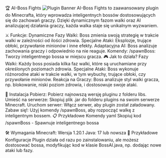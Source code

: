 🏆 AI-Boss Fights
![Plugin Banner](https://your-image-url.com/banner.png)
AI-Boss Fights to zaawansowany plugin do Minecrafta, który wprowadza inteligentnych bossów dostosowujących się do zachowań graczy. Dzięki dynamicznym fazom walki oraz AI analizującej działania graczy, każda walka staje się unikalnym wyzwaniem.

⚔️ Funkcje:
Dynamiczne Fazy Walki: Boss zmienia swoją strategię w trakcie walki w zależności od ilości zdrowia.
Specjalne Ataki: Eksplozje, trujące obłoki, przywołanie minionów i inne efekty.
Adaptacyjna AI: Boss analizuje zachowania graczy i odpowiednio na nie reaguje.
Komendy:
/spawnBoss: Tworzy inteligentnego bossa w miejscu gracza.
🎮 Jak to działa?
Fazy Walki: Każdy boss posiada kilka faz walki, które są uruchamiane przy określonych poziomach zdrowia.
Specjalne Ataki: Boss wykonuje różnorodne ataki w trakcie walki, w tym wybuchy, trujące obłoki, czy przywołanie minionów.
Reakcja na Graczy: Boss analizuje styl walki gracza, np. blokowanie, niski poziom zdrowia, i dostosowuje swoje ataki.


🚀 Instalacja
Pobierz: Pobierz najnowszą wersję pluginu z folderu libs.
Umieść na serwerze: Skopiuj plik .jar do folderu plugins na swoim serwerze Minecraft.
Uruchom serwer: Włącz serwer, aby plugin został załadowany.
Zabaw się!: Użyj komendy /spawnBoss, aby rozpocząć walkę z inteligentnym bossem.
📋 Przykładowe Komendy
yaml
Skopiuj kod
/spawnBoss - Spawnuje inteligentnego bossa

🛠️ Wymagania
Minecraft: Wersja 1.20.1
Java: 17 lub nowsza
🔧 Przykładowe Konfiguracje
Plugin działa od razu po zainstalowaniu, ale możesz dostosować bossa, modyfikując kod w klasie BossAI.java, np. dodając nowe ataki lub fazy.
